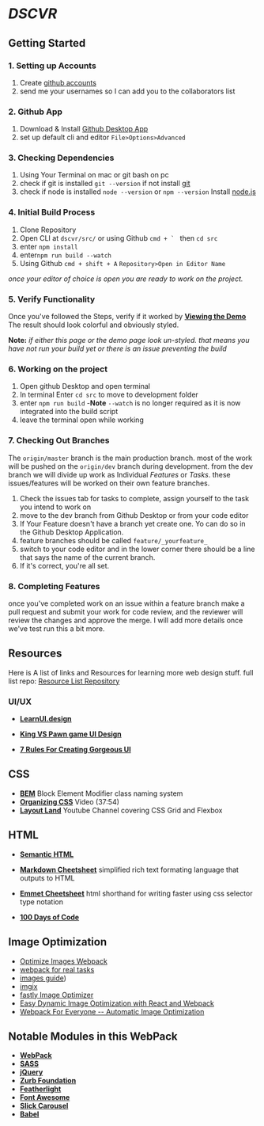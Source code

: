  _**DSCVR**_
===


## Getting Started

### 1. Setting up Accounts
 1. Create [github accounts](https://github.com/)
 1. send me your usernames so I can add you to the collaborators list  

### 2. Github App
1. Download & Install [Github Desktop App](https://desktop.github.com/)
1. set up default cli and editor ``File>Options>Advanced``

### 3.  Checking Dependencies
1. Using Your Terminal on mac or git bash on pc  
1. check if git is installed ``git --version`` if not install [git](https://git-scm.com/downloads)
1. check if node is installed ``node --version`` or ``npm --version`` Install [node.js](https://nodejs.org/en/)

### 4. Initial Build Process

1. Clone Repository
1. Open CLI at ``dscvr/src/`` or using Github ``cmd + ` `` then ``cd src``
 1. enter ``npm install``
 1. enter``npm run build --watch``
1. Using Github ``cmd + shift + A`` ``Repository>Open in Editor Name``

_once your editor of choice is open you are ready to work on the project._

### 5. Verify Functionality
Once you've followed the Steps, verify if it worked by **[Viewing the Demo](demo.html)** The result should look colorful and obviously styled.

**Note:** _if either this page or the demo page look un-styled. that means you have not run your build yet or there is an issue preventing the build_


### 6. Working on the project
1. Open github Desktop and open terminal
1. In terminal Enter `cd src` to move to development folder
1. enter `npm run build`
 -**Note** `--watch` is no longer required as it is now integrated into the build script
1. leave the terminal open while working

### 7. Checking Out Branches

The `origin/master` branch is the main production branch. most of the work will be pushed on the `origin/dev` branch during development.  from the dev branch we will divide up work as Individual _Features_ or _Tasks_. these issues/features will be worked on their own feature branches.

1. Check the issues tab for tasks to complete, assign yourself to the task you intend to work on
1. move to the dev branch from Github Desktop or from your code editor
1. If Your Feature doesn't have a branch yet create one. Yo can do so in the Github Desktop Application.
1. feature branches should be called `feature/_yourfeature_`
1. switch to your code editor and in the lower corner there should be a line that says the name of the current branch.
1. If it's correct, you're all set.

### 8. Completing Features

once you've completed work on an issue within a feature branch make a pull request and submit your work for code review, and the reviewer will review the changes and approve the merge. I will add more details once we've test run this a bit more.


## Resources

Here is A list of links and Resources for learning more web design stuff. full list repo: [Resource List Repository](https://github.com/AndreBClark/WebStudentResources)


### UI/UX
* **[LearnUI.design](https://learnui.design/blog/)**

* **[King VS Pawn game UI Design](https://learnui.design/blog/king-vs-pawn-game-ui-design.html)**
* **[7 Rules For Creating Gorgeous UI](https://learnui.design/blog/7-rules-for-creating-gorgeous-ui-part-1.html)**

## CSS
* **[BEM](http://getbem.com/)** Block Element Modifier class naming system
* **[Organizing CSS](https://www.youtube.com/watch?v=IKFq2cSbQ4Q)** Video (37:54)
* **[Layout Land](https://www.youtube.com/channel/UC7TizprGknbDalbHplROtag)** Youtube Channel covering CSS Grid and Flexbox

## HTML
* **[Semantic HTML](https://html.com/semantic-markup/)**

* **[Markdown Cheetsheet](https://github.com/adam-p/markdown-here/wiki/Markdown-Cheatsheet)** simplified rich text formating language that outputs to HTML
* **[Emmet Cheetsheet](https://docs.emmet.io/cheat-sheet/)** html shorthand for writing faster using css selector type notation

* **[100 Days of Code](https://github.com/nas5w/100-days-of-code-frontend)**

## Image Optimization
* [Optimize Images Webpack](https://iamakulov.com/notes/optimize-images-webpack/)
* [webpack for real tasks](https://iamakulov.com/notes/webpack-for-real-tasks-part-1/)
* [images guide](https://images.guide/))
* [imgix](https://www.imgix.com/)
* [fastly Image Optimizer](https://www.fastly.com)
* [Easy Dynamic Image Optimization with React and Webpack](https://www.scientiamobile.com/easy-dynamic-image-optimization-with-react-and-webpack/)
* [Webpack For Everyone -- Automatic Image Optimization](https://laracasts.com/series/webpack-for-everyone/episodes/13)


## Notable Modules in this WebPack

* **[WebPack](https://webpack.js.org/concepts/)**
* **[SASS](https://sass-lang.com/)**
* **[jQuery](https://api.jquery.com/)**
* **[Zurb Foundation](https://foundation.zurb.com/sites/docs/)**
* **[Featherlight](https://github.com/noelboss/featherlight)**
* **[Font Awesome](https://fontawesome.com/icons?d=gallery)**
* **[Slick Carousel](http://kenwheeler.github.io/slick/)**
* **[Babel](https://babeljs.io/docs/en/)**
